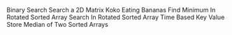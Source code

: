Binary Search
Search a 2D Matrix
Koko Eating Bananas
Find Minimum In Rotated Sorted Array
Search In Rotated Sorted Array
Time Based Key Value Store
Median of Two Sorted Arrays
